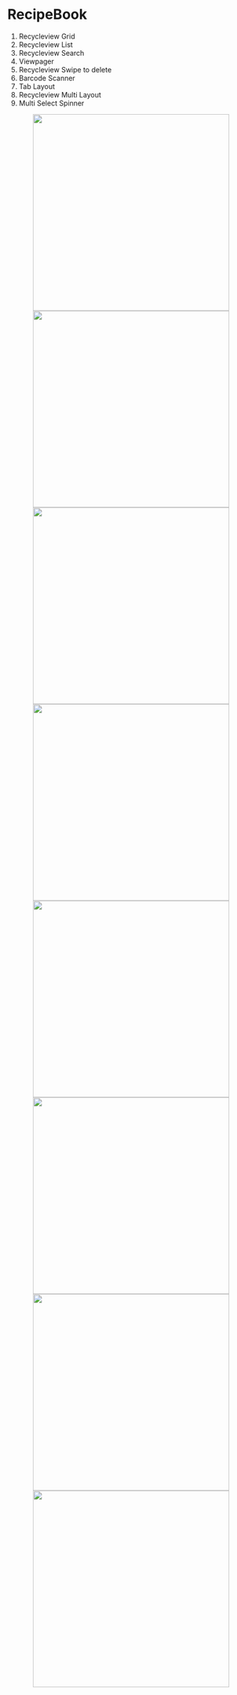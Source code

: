 # RecipeBook
1) Recycleview Grid                                    
2) Recycleview List                                    
3) Recycleview Search                                    
4) Viewpager                                    
5) Recycleview Swipe to delete                                    
6) Barcode Scanner                                    
7) Tab Layout                                     
8) Recycleview Multi Layout                                    
9) Multi Select Spinner                                    
<div align="center" >
    <img src="/Screenshot_20190130-111958_RecipeBook.jpg" width="400px "</img> 
  <img src="/Screenshot_20190130-113158_RecipeBook.jpg" width="400px"</img> 
  <img src="/Screenshot_20190130-113150_RecipeBook.jpg" width="400px"</img>
  <img src="/Screenshot_20190130-113249_RecipeBook.jpg" width="400px"</img>
  <img src="/Screenshot_20190130-113130_RecipeBook.jpg" width="400px"</img> 
<img src="/Screenshot_20190130-113208_RecipeBook.jpg" width="400px"</img> 
<img src="/Screenshot_20190130-113241_RecipeBook.jpg" width="400px"</img> 
<img src="/Screenshot_20190130-113220_RecipeBook.jpg" width="400px"</img>
</div>
